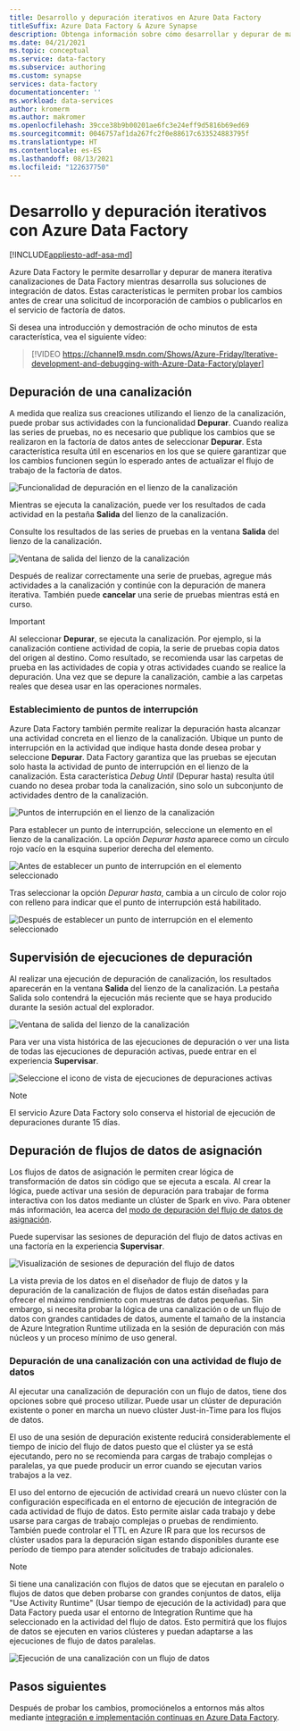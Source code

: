 ```yaml
---
title: Desarrollo y depuración iterativos en Azure Data Factory
titleSuffix: Azure Data Factory & Azure Synapse
description: Obtenga información sobre cómo desarrollar y depurar de manera iterativa las canalizaciones de Data Factory en ADF UX.
ms.date: 04/21/2021
ms.topic: conceptual
ms.service: data-factory
ms.subservice: authoring
ms.custom: synapse
services: data-factory
documentationcenter: ''
ms.workload: data-services
author: kromerm
ms.author: makromer
ms.openlocfilehash: 39cce38b9b00201ae6fc3e24eff9d5816b69ed69
ms.sourcegitcommit: 0046757af1da267fc2f0e88617c633524883795f
ms.translationtype: HT
ms.contentlocale: es-ES
ms.lasthandoff: 08/13/2021
ms.locfileid: "122637750"
---
```

# <a name="iterative-development-and-debugging-with-azure-data-factory"></a>Desarrollo y depuración iterativos con Azure Data Factory
[!INCLUDE[appliesto-adf-asa-md](includes/appliesto-adf-asa-md.md)]

Azure Data Factory le permite desarrollar y depurar de manera iterativa canalizaciones de Data Factory mientras desarrolla sus soluciones de integración de datos. Estas características le permiten probar los cambios antes de crear una solicitud de incorporación de cambios o publicarlos en el servicio de factoría de datos. 

Si desea una introducción y demostración de ocho minutos de esta característica, vea el siguiente vídeo:

> [!VIDEO https://channel9.msdn.com/Shows/Azure-Friday/Iterative-development-and-debugging-with-Azure-Data-Factory/player]

## <a name="debugging-a-pipeline"></a>Depuración de una canalización

A medida que realiza sus creaciones utilizando el lienzo de la canalización, puede probar sus actividades con la funcionalidad **Depurar**. Cuando realiza las series de pruebas, no es necesario que publique los cambios que se realizaron en la factoría de datos antes de seleccionar **Depurar**. Esta característica resulta útil en escenarios en los que se quiere garantizar que los cambios funcionen según lo esperado antes de actualizar el flujo de trabajo de la factoría de datos.

![Funcionalidad de depuración en el lienzo de la canalización](media/iterative-development-debugging/iterative-development-1.png)

Mientras se ejecuta la canalización, puede ver los resultados de cada actividad en la pestaña **Salida** del lienzo de la canalización.

Consulte los resultados de las series de pruebas en la ventana **Salida** del lienzo de la canalización.

![Ventana de salida del lienzo de la canalización](media/iterative-development-debugging/iterative-development-2.png)

Después de realizar correctamente una serie de pruebas, agregue más actividades a la canalización y continúe con la depuración de manera iterativa. También puede **cancelar** una serie de pruebas mientras está en curso.

> [!IMPORTANT]
> Al seleccionar **Depurar**, se ejecuta la canalización. Por ejemplo, si la canalización contiene actividad de copia, la serie de pruebas copia datos del origen al destino. Como resultado, se recomienda usar las carpetas de prueba en las actividades de copia y otras actividades cuando se realice la depuración. Una vez que se depure la canalización, cambie a las carpetas reales que desea usar en las operaciones normales.

### <a name="setting-breakpoints"></a>Establecimiento de puntos de interrupción

Azure Data Factory también permite realizar la depuración hasta alcanzar una actividad concreta en el lienzo de la canalización. Ubique un punto de interrupción en la actividad que indique hasta donde desea probar y seleccione **Depurar**. Data Factory garantiza que las pruebas se ejecutan solo hasta la actividad de punto de interrupción en el lienzo de la canalización. Esta característica *Debug Until* (Depurar hasta) resulta útil cuando no desea probar toda la canalización, sino solo un subconjunto de actividades dentro de la canalización.

![Puntos de interrupción en el lienzo de la canalización](media/iterative-development-debugging/iterative-development-3.png)

Para establecer un punto de interrupción, seleccione un elemento en el lienzo de la canalización. La opción *Depurar hasta* aparece como un círculo rojo vacío en la esquina superior derecha del elemento.

![Antes de establecer un punto de interrupción en el elemento seleccionado](media/iterative-development-debugging/iterative-development-4.png)

Tras seleccionar la opción *Depurar hasta*, cambia a un círculo de color rojo con relleno para indicar que el punto de interrupción está habilitado.

![Después de establecer un punto de interrupción en el elemento seleccionado](media/iterative-development-debugging/iterative-development-5.png)

## <a name="monitoring-debug-runs"></a>Supervisión de ejecuciones de depuración

Al realizar una ejecución de depuración de canalización, los resultados aparecerán en la ventana **Salida** del lienzo de la canalización. La pestaña Salida solo contendrá la ejecución más reciente que se haya producido durante la sesión actual del explorador. 

![Ventana de salida del lienzo de la canalización](media/iterative-development-debugging/iterative-development-2.png)

Para ver una vista histórica de las ejecuciones de depuración o ver una lista de todas las ejecuciones de depuración activas, puede entrar en el experiencia **Supervisar**. 

![Seleccione el icono de vista de ejecuciones de depuraciones activas](media/iterative-development-debugging/view-debug-runs.png)

> [!NOTE]
> El servicio Azure Data Factory solo conserva el historial de ejecución de depuraciones durante 15 días. 

## <a name="debugging-mapping-data-flows"></a>Depuración de flujos de datos de asignación

Los flujos de datos de asignación le permiten crear lógica de transformación de datos sin código que se ejecuta a escala. Al crear la lógica, puede activar una sesión de depuración para trabajar de forma interactiva con los datos mediante un clúster de Spark en vivo. Para obtener más información, lea acerca del [modo de depuración del flujo de datos de asignación](concepts-data-flow-debug-mode.md).

Puede supervisar las sesiones de depuración del flujo de datos activas en una factoría en la experiencia **Supervisar**.

![Visualización de sesiones de depuración del flujo de datos](media/iterative-development-debugging/view-dataflow-debug-sessions.png)

La vista previa de los datos en el diseñador de flujo de datos y la depuración de la canalización de flujos de datos están diseñadas para ofrecer el máximo rendimiento con muestras de datos pequeñas. Sin embargo, si necesita probar la lógica de una canalización o de un flujo de datos con grandes cantidades de datos, aumente el tamaño de la instancia de Azure Integration Runtime utilizada en la sesión de depuración con más núcleos y un proceso mínimo de uso general.
 
### <a name="debugging-a-pipeline-with-a-data-flow-activity"></a>Depuración de una canalización con una actividad de flujo de datos

Al ejecutar una canalización de depuración con un flujo de datos, tiene dos opciones sobre qué proceso utilizar. Puede usar un clúster de depuración existente o poner en marcha un nuevo clúster Just-in-Time para los flujos de datos.

El uso de una sesión de depuración existente reducirá considerablemente el tiempo de inicio del flujo de datos puesto que el clúster ya se está ejecutando, pero no se recomienda para cargas de trabajo complejas o paralelas, ya que puede producir un error cuando se ejecutan varios trabajos a la vez.

El uso del entorno de ejecución de actividad creará un nuevo clúster con la configuración especificada en el entorno de ejecución de integración de cada actividad de flujo de datos. Esto permite aislar cada trabajo y debe usarse para cargas de trabajo complejas o pruebas de rendimiento. También puede controlar el TTL en Azure IR para que los recursos de clúster usados para la depuración sigan estando disponibles durante ese período de tiempo para atender solicitudes de trabajo adicionales.

> [!NOTE]
> Si tiene una canalización con flujos de datos que se ejecutan en paralelo o flujos de datos que deben probarse con grandes conjuntos de datos, elija "Use Activity Runtime" (Usar tiempo de ejecución de la actividad) para que Data Factory pueda usar el entorno de Integration Runtime que ha seleccionado en la actividad del flujo de datos. Esto permitirá que los flujos de datos se ejecuten en varios clústeres y puedan adaptarse a las ejecuciones de flujo de datos paralelas.

![Ejecución de una canalización con un flujo de datos](media/iterative-development-debugging/iterative-development-dataflow.png)

## <a name="next-steps"></a>Pasos siguientes

Después de probar los cambios, promociónelos a entornos más altos mediante [integración e implementación continuas en Azure Data Factory](continuous-integration-deployment.md).
